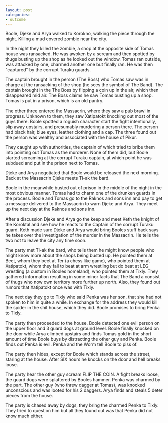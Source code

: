 ```yaml
---
layout: post
categories:
- outcome
---
```


Boole, Djeke and Arya walked to Korokno, walking the piece through the night. Killing a mud covered zombie near the city.

In the night they killed the zombie, a shop at the opposite side of Tomas house was ransacked. He was awoken by a scream and then spotted by thugs busting up the shop as he looked out the window.  Tomas ran outside, was attacked by one, charmed another one but finally ran. He was then "captured" by the corrupt Turaku guards.

The captain brought in the person (The Boss) who Tomas saw was in charge at the ransacking of the shop (he sees the symbol of The Band). The captain brought in the The Boss by flipping a coin up in the air, which then disappeared mid air. The Boss claims he saw Tomas busting up a shop. Tomas is put in a prison, which is an old pantry.

The other three entered the Massacrin, where they saw a pub brawl in progress.  Unknown to them, they saw Xatipatokt knocking out most of the guys there. Boole spotted a roguish character start the fight intentionally, slip away upstairs, and presumably murdering a person there. The person had black hair, blue eyes, leather clothing and a cap. The three found out the person was wealthy and associated with the house of Pikur.

They caught up with authorities, the captain of which tried to bribe them into pointing out Tomas as the murderer. None of them did, but Boole started screaming at the corrupt Turaku captain, at which point he was subdued and put in the prison next to Tomas.

Djeke and Arya negotiated that Boole would be released the next morning. Back at the Massacrin Djeke meets Ti-ak the bard.

Boole in the meanwhile busted out of prison in the middle of the night in the most obvious manner. Tomas had to charm one of the drunken guards in the process. Boole and Tomas go to the Raknos and sons inn and pay to get a message delivered to the Massacrin to warn Djeke and Arya. They meet up the next day at the Raknos and sons inn.

After a discussion Djeke and Arya go the keep and meet Keth the knight of the Koroktal and see how he reacts to the Captain of the corrupt Turaku guard. Keth made sure Djeke and Arya would bring Booles stuff back says he takes over the investigation of the murder in the Massacrin. He tells the two not to leave the city any time soon.

The party met Ti-ak the bard, who tells them he might know people who might know more about the shops being busted up.  He pointed them at Beet, whom they beet at Ter (a chess like game), who pointed them at Xatipatokt, whom they fail to beat at arm wrestling but do beat at LEG wrestling (a custom in Booles homeland), who pointed them at Tixly. They gathered information resulting in some minor facts that The Band a consist of thugs who now own territory more further up north. Also, they found out rumors that Xatipatokt once was with Tixly.

The next day they go to Tixly who said Penka was her son, that she had not spoken to him in quite a while. In exchange for the address they would kill the spider in the shit house, which they did. Boole promises to bring Penka to Tixly.

The party then proceeded to the house. Boole detected one evil person on the upper floor and 3 guard dogs at ground level. Boole finally knocked on the door while Arya climbed upstairs and finds Tomas gold in the short amount of time Boole buys by distracting the other guy and Penka. Boole finds out Penka is evil. Penka and the Worm tell Boole to piss of.

The party then hides, except for Boole which stands across the street, staring at the house. After SIX hours he knocks on the door and hell breaks loose.

The party hear the other guy scream FLIP THE COIN. A fight breaks loose, the guard dogs were splattered by Booles hammer. Penka was charmed by the part. The other guy (who threw dagger at Tomas), was knocked unconscious and was looted for his 2 daggers. Arya finds and steals 5 deter pieces from the house.

The party is chased away by dogs, they bring the charmed Penka to Tixly. They tried to question him but all they found out was that Penka did not know much either.
